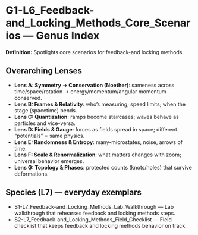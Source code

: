 # G1-L6_Feedback-and_Locking_Methods_Core_Scenarios — Genus Index
**Definition:** Spotlights core scenarios for feedback-and locking methods.

## Overarching Lenses

- **Lens A: Symmetry -> Conservation (Noether)**: sameness across time/space/rotation → energy/momentum/angular momentum conserved.
- **Lens B: Frames & Relativity**: who’s measuring; speed limits; when the stage (spacetime) bends.
- **Lens C: Quantization**: ramps become staircases; waves behave as particles and vice-versa.
- **Lens D: Fields & Gauge**: forces as fields spread in space; different “potentials” = same physics.
- **Lens E: Randomness & Entropy**: many-microstates, noise, arrows of time.
- **Lens F: Scale & Renormalization**: what matters changes with zoom; universal behavior emerges.
- **Lens G: Topology & Phases**: protected counts (knots/holes) that survive deformations.

## Species (L7) — everyday exemplars

- S1-L7_Feedback-and_Locking_Methods_Lab_Walkthrough — Lab walkthrough that rehearses feedback and locking methods steps.
- S2-L7_Feedback-and_Locking_Methods_Field_Checklist — Field checklist that keeps feedback and locking methods behavior on track.
